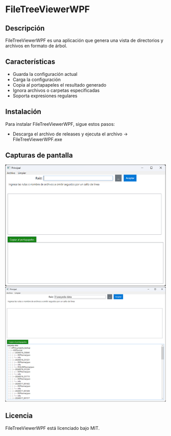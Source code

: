 # FileTreeViewerWPF

## Descripción

FileTreeViewerWPF es una aplicación que genera una vista de directorios y archivos en formato de árbol.

## Características

- Guarda la configuración actual
- Carga la configuración
- Copia al portapapeles el resultado generado
- Ignora archivos o carpetas especificadas
- Soporta expresiones regulares

## Instalación

Para instalar FileTreeViewerWPF, sigue estos pasos:

- Descarga el archivo de releases  y ejecuta el archivo -> FileTreeViewerWPF.exe

## Capturas de pantalla

![Imagen Principal](assets/principal.png)
![Imagen resultado](assets/tree.png)

## Licencia

FileTreeViewerWPF está licenciado bajo MIT.
